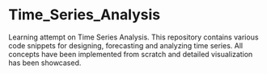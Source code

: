 # Time_Series_Analysis
Learning attempt on Time Series Analysis. This repository contains various code snippets for designing, forecasting and analyzing time series.
All concepts have been implemented from scratch and detailed visualization has been showcased.
